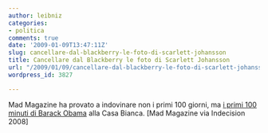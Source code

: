 ```yaml
---
author: leibniz
categories:
- politica
comments: true
date: '2009-01-09T13:47:11Z'
slug: cancellare-dal-blackberry-le-foto-di-scarlett-johansson
title: Cancellare dal Blackberry le foto di Scarlett Johansson
url: "/2009/01/09/cancellare-dal-blackberry-le-foto-di-scarlett-johansson/"
wordpress_id: 3827

---
```

Mad Magazine ha provato a indovinare non i primi 100 giorni, ma  [i primi 100 minuti di Barack Obama](https://blog.indecision2008.com/2009/01/08/mad-magazine-barack-obamas-first-100-minutes-exclusive/) alla Casa Bianca. [Mad Magazine via Indecision 2008]
